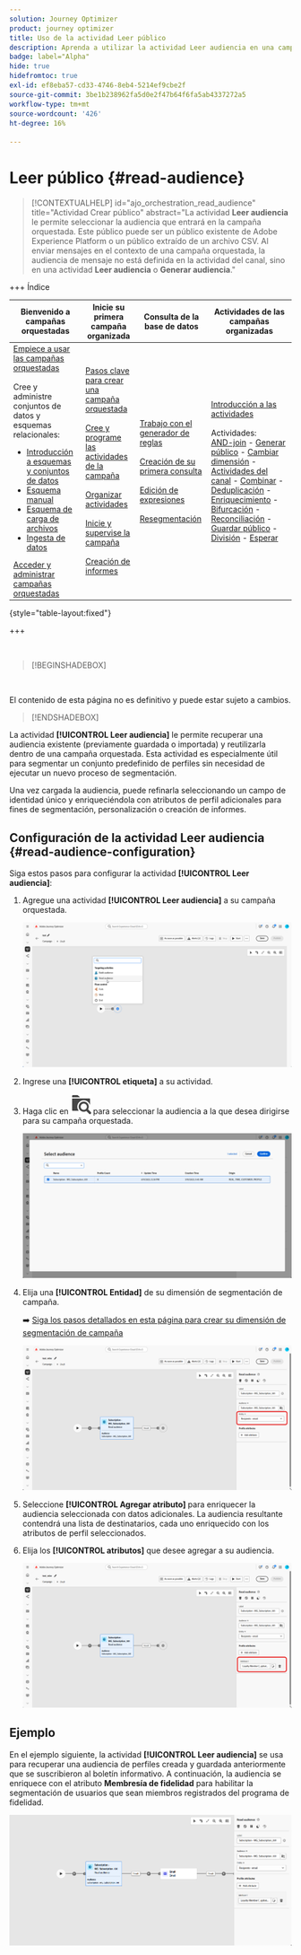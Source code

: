 ```yaml
---
solution: Journey Optimizer
product: journey optimizer
title: Uso de la actividad Leer público
description: Aprenda a utilizar la actividad Leer audiencia en una campaña organizada
badge: label="Alpha"
hide: true
hidefromtoc: true
exl-id: ef8eba57-cd33-4746-8eb4-5214ef9cbe2f
source-git-commit: 3be1b238962fa5d0e2f47b64f6fa5ab4337272a5
workflow-type: tm+mt
source-wordcount: '426'
ht-degree: 16%

---
```


# Leer público {#read-audience}


>[!CONTEXTUALHELP]
>id="ajo_orchestration_read_audience"
>title="Actividad Crear público"
>abstract="La actividad **Leer audiencia** le permite seleccionar la audiencia que entrará en la campaña orquestada. Este público puede ser un público existente de Adobe Experience Platform o un público extraído de un archivo CSV. Al enviar mensajes en el contexto de una campaña orquestada, la audiencia de mensaje no está definida en la actividad del canal, sino en una actividad **Leer audiencia** o **Generar audiencia**."


+++ Índice

| Bienvenido a campañas orquestadas | Inicie su primera campaña organizada | Consulta de la base de datos | Actividades de las campañas organizadas |
|---|---|---|---|
| [Empiece a usar las campañas orquestadas](../gs-orchestrated-campaigns.md)<br/><br/>Cree y administre conjuntos de datos y esquemas relacionales:</br> <ul><li>[Introducción a esquemas y conjuntos de datos](../gs-schemas.md)</li><li>[Esquema manual](../manual-schema.md)</li><li>[Esquema de carga de archivos](../file-upload-schema.md)</li><li>[Ingesta de datos](../ingest-data.md)</li></ul>[Acceder y administrar campañas orquestadas](../access-manage-orchestrated-campaigns.md) | [Pasos clave para crear una campaña orquestada](../gs-campaign-creation.md)<br/><br/>[Cree y programe las actividades de la campaña](../create-orchestrated-campaign.md)<br/><br/>[Organizar actividades](../orchestrate-activities.md)<br/><br/>[Inicie y supervise la campaña](../start-monitor-campaigns.md)<br/><br/>[Creación de informes](../reporting-campaigns.md) | [Trabajo con el generador de reglas](../orchestrated-rule-builder.md)<br/><br/>[Creación de su primera consulta](../build-query.md)<br/><br/>[Edición de expresiones](../edit-expressions.md)<br/><br/>[Resegmentación](../retarget.md) | [Introducción a las actividades](about-activities.md)<br/><br/>Actividades:<br/>[AND-join](and-join.md) - [Generar público](build-audience.md) - [Cambiar dimensión](change-dimension.md) - [Actividades del canal](channels.md) - [Combinar](combine.md) - [Deduplicación](deduplication.md) - [Enriquecimiento](enrichment.md) - [Bifurcación](fork.md) - [Reconciliación](reconciliation.md) - [Guardar público](save-audience.md) - [División](split.md) - [Esperar](wait.md) |

{style="table-layout:fixed"}

+++


<br/>

>[!BEGINSHADEBOX]

</br>

El contenido de esta página no es definitivo y puede estar sujeto a cambios.

>[!ENDSHADEBOX]

La actividad **[!UICONTROL Leer audiencia]** le permite recuperar una audiencia existente (previamente guardada o importada) y reutilizarla dentro de una campaña orquestada. Esta actividad es especialmente útil para segmentar un conjunto predefinido de perfiles sin necesidad de ejecutar un nuevo proceso de segmentación.

Una vez cargada la audiencia, puede refinarla seleccionando un campo de identidad único y enriqueciéndola con atributos de perfil adicionales para fines de segmentación, personalización o creación de informes.

## Configuración de la actividad Leer audiencia {#read-audience-configuration}

Siga estos pasos para configurar la actividad **[!UICONTROL Leer audiencia]**:

1. Agregue una actividad **[!UICONTROL Leer audiencia]** a su campaña orquestada.

   ![](../assets/read-audience-1.png)

1. Ingrese una **[!UICONTROL etiqueta]** a su actividad.

1. Haga clic en ![icono de búsqueda de carpetas](../assets/do-not-localize/folder-search.svg) para seleccionar la audiencia a la que desea dirigirse para su campaña orquestada.

   ![](../assets/read-audience-2.png)

1. Elija una **[!UICONTROL Entidad&#x200B;]** de su dimensión de segmentación de campaña.

   ➡️ [Siga los pasos detallados en esta página para crear su dimensión de segmentación de campaña](../target-dimension.md)

   ![](../assets/read-audience-3.png)

1. Seleccione **[!UICONTROL Agregar atributo]** para enriquecer la audiencia seleccionada con datos adicionales. La audiencia resultante contendrá una lista de destinatarios, cada uno enriquecido con los atributos de perfil seleccionados.

1. Elija los **[!UICONTROL atributos]** que desee agregar a su audiencia.

   ![](../assets/read-audience-4.png)

## Ejemplo

En el ejemplo siguiente, la actividad **[!UICONTROL Leer audiencia]** se usa para recuperar una audiencia de perfiles creada y guardada anteriormente que se suscribieron al boletín informativo. A continuación, la audiencia se enriquece con el atributo **Membresía de fidelidad** para habilitar la segmentación de usuarios que sean miembros registrados del programa de fidelidad.

![](../assets/read-audience-5.png)
